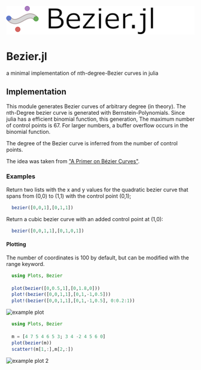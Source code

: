![](https://raw.githubusercontent.com/onecalfman/Bezier.jl/main/docs/src/assets/logo_banner.svg)


# Bezier.jl
a minimal implementation of nth-degree-Bezier curves in julia

## Implementation
This module generates Bezier curves of arbitrary degree (in theory).
The nth-Degree bezier curve is generated with Bernstein-Polynomials.
Since julia has a efficient binomial function, this generation,
The maximum number of control points is 67. For larger numbers,
a buffer overflow occurs in the binomial function.

The degree of the Bezier curve is inferred from the number of control points.

The idea was taken from ["A Primer on Bézier Curves"](https://pomax.github.io/bezierinfo/).


### Examples

Return two lists with the x and y values for the quadratic bezier curve that
spans from (0,0) to (1,1) with the control point (0,1);

```julia
  bezier([0,0,1],[0,1,1])
```

Return a cubic bezier curve with an added control point at (1,0):

```julia
  bezier([0,0,1,1],[0,1,0,1])
```

#### Plotting
The number of coordinates is 100 by default, but can be modified with the range keyword.

```julia
  using Plots, Bezier

  plot(bezier([0,0.5,1],[0,1.8,0]))
  plot!(bezier([0,0,1,1],[0,1,-1,0.5]))
  plot!(bezier([0,0,1,1],[0,1,-1,0.5], 0:0.2:1))
```
![example plot](https://github.com/onecalfman/Bezier.jl/blob/main/docs/src/assets/example.svg)


```julia
  using Plots, Bezier

  m = [4 7 5 4 6 5 3; 3 4 -2 4 5 6 0]
  plot(bezier(m))
  scatter!(m[1,:],m[2,:])
```
![example plot 2](https://github.com/onecalfman/Bezier.jl/blob/main/docs/src/assets/example2.svg)
